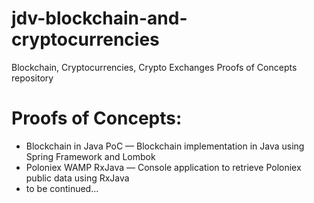 # jdv-blockchain-and-cryptocurrencies
Blockchain, Cryptocurrencies, Crypto Exchanges Proofs of Concepts repository

# Proofs of Concepts:

* Blockchain in Java PoC — Blockchain implementation in Java using Spring Framework and Lombok
* Poloniex WAMP RxJava — Сonsole application to retrieve Poloniex public data using RxJava
* to be continued...

